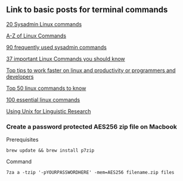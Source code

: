 ## Link to basic posts for terminal commands 

[20 Sysadmin Linux commands](https://opensource.com/article/17/7/20-sysadmin-commands)

[A-Z of Linux Commands](https://ss64.com/bash/)

[90 frequently used sysadmin commands](https://haydenjames.io/90-linux-commands-frequently-used-by-linux-sysadmins/)

[37 important Linux Commands you should know](https://www.howtogeek.com/412055/37-important-linux-commands-you-should-know/)

[Top tips to work faster on linux and productivity or programmers and developers](https://medium.com/javarevisited/top-10-unix-and-linux-productivity-tips-for-programmers-and-developers-c748129cf3e8)

[Top 50 linux commands to know](https://www.journaldev.com/34067/linux-commands)

[100 essential linux commands](https://linuxhint.com/100_essential_linux_commands/)

[Using Unix for Linguistic Research](https://wstyler.ucsd.edu/unix/)

### Create a password protected AES256 zip file on Macbook
Prerequisites
```
brew update && brew install p7zip
```
Command
```
7za a -tzip '-pYOURPASSWORDHERE' -mem=AES256 filename.zip files
```
